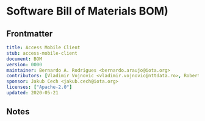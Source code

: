# Software Bill of Materials BOM)
[BOM]: #BOM

## Frontmatter
[frontmatter]: #frontmatter
```yaml
title: Access Mobile Client
stub: access-mobile-client
document: BOM
version: 0000
maintainer: Bernardo A. Rodrigues <bernardo.araujo@iota.org>
contributors: [Vladimir Vojnovic <vladimir.vojnovic@nttdata.ro>, Robert Černjanski <robert.cernjanski@nttdata.ro>]
sponsor: Jakub Cech <jakub.cech@iota.org>
licenses: ["Apache-2.0"]
updated: 2020-05-21
```
<!--

-->
## Notes
<!--
This is a section where you can make notes about specific issues regarding license compliance, such as waivers or non-standard agreements.
-->

<!--
ToDo: write this
-->
